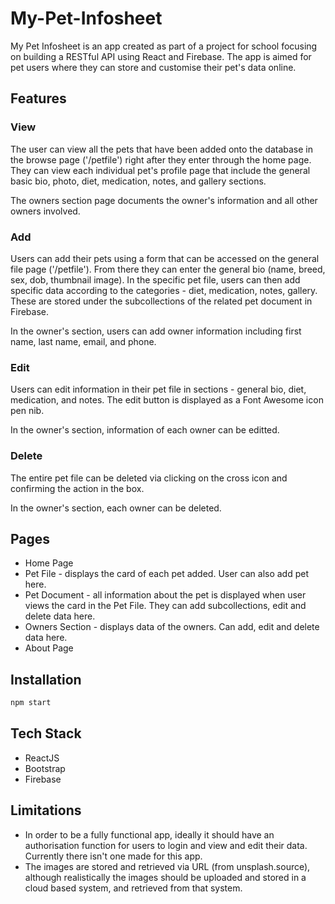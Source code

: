# My-Pet-Infosheet
My Pet Infosheet is an app created as part of a project for school focusing on building a RESTful API using React and Firebase. The app is aimed for pet users where they can store and customise their pet's data online.

## Features
### View
The user can view all the pets that have been added onto the database in the browse page ('/petfile') right after they enter through the home page. They can view each individual pet's profile page that include the general basic bio, photo, diet, medication, notes, and gallery sections.  

The owners section page documents the owner's information and all other owners involved. 

### Add 
Users can add their pets using a form that can be accessed on the general file page ('/petfile'). From there they can enter the general bio (name, breed, sex, dob, thumbnail image). 
In the specific pet file, users can then add specific data according to the categories - diet, medication, notes, gallery. These are stored under the subcollections of the related pet document in Firebase. 

In the owner's section, users can add owner information including first name, last name, email, and phone. 

### Edit
Users can edit information in their pet file in sections - general bio, diet, medication, and notes. The edit button is displayed as a Font Awesome icon pen nib. 

In the owner's section, information of each owner can be editted.

### Delete
The entire pet file can be deleted via clicking on the cross icon and confirming the action in the box. 

In the owner's section, each owner can be deleted.

## Pages
- Home Page 
- Pet File - displays the card of each pet added. User can also add pet here.
- Pet Document - all information about the pet is displayed when user views the card in the Pet File. They can add subcollections, edit and delete data here.
- Owners Section - displays data of the owners. Can add, edit and delete data here.
- About Page

## Installation
```javascript
npm start
```

## Tech Stack
- ReactJS
- Bootstrap
- Firebase 

## Limitations
- In order to be a fully functional app, ideally it should have an authorisation function for users to login and view and edit their data. Currently there isn't one made for this app. 
- The images are stored and retrieved via URL (from unsplash.source), although realistically the images should be uploaded and stored in a cloud based system, and retrieved from that system.
